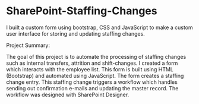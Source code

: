 # SharePoint-Staffing-Changes
I built a custom form using bootstrap, CSS and JavaScript to make a custom user interface for storing and updating staffing changes. 

Project Summary:

The goal of this project is to automate the processing of staffing changes such as internal transfers, attrition and shift-changes.  I created a form which interacts with the employee list.  This form is built using HTML (Bootstrap) and automated using JavaScript.  The form creates a staffing change entry.  This staffing change triggers a workflow which handles sending out confirmation e-mails and updating the master record.   The workflow was designed with SharePoint Designer.  

